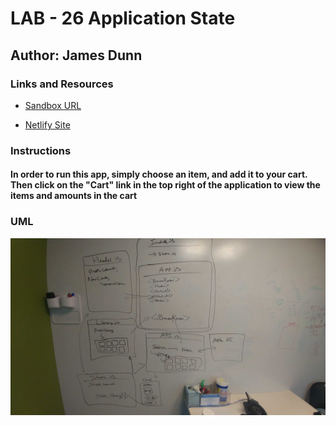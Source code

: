 # LAB - 26 Application State

## Author: James Dunn

### Links and Resources

- [Sandbox URL](https://codesandbox.io/embed/lab-26-ko5do?fontsize=14&hidenavigation=1&theme=dark)

- [Netlify Site](https://csb-ko5do.netlify.com/)

### Instructions

#### In order to run this app, simply choose an item, and add it to your cart. Then click on the "Cart" link in the top right of the application to view the items and amounts in the cart

### UML

![Lab-26](images/Lab-26.jpg)

